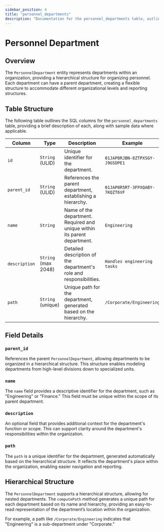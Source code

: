 ```yaml
---
sidebar_position: 4
title: "personnel_departments"
description: "Documentation for the personnel_departments table, outlining its columns and structure."
---
```


# Personnel Department

## Overview

The `PersonnelDepartment` entity represents departments within an organization, providing a hierarchical structure for
organizing personnel. Each department can have a parent department, creating a flexible structure to accommodate
different organizational levels and reporting structures.

## Table Structure

The following table outlines the SQL columns for the `personnel_departments` table, providing a brief description of
each, along with sample data where applicable.

| Column        | Type                | Description                                                               | Example                        |
|---------------|---------------------|---------------------------------------------------------------------------|--------------------------------|
| `id`          | `String` (ULID)     | Unique identifier for the department.                                     | `01JAP8RJBN-8ZTPXSGY-J9GSDPE1` |
| `parent_id`   | `String` (ULID)     | References the parent department, establishing a hierarchy.               | `01JAP8R5RT-3FPXQABY-7KQZT6VF` |
| `name`        | `String`            | Name of the department. Required and unique within its parent department. | `Engineering`                  |
| `description` | `String` (max 2048) | Detailed description of the department's role and responsibilities.       | `Handles engineering tasks`    |
| `path`        | `String` (unique)   | Unique path for the department, generated based on the hierarchy.         | `/Corporate/Engineering`       |

## Field Details

### `parent_id`

References the parent `PersonnelDepartment`, allowing departments to be organized in a hierarchical structure.
This structure enables modeling departments from high-level divisions down to specialized units.

### `name`

The `name` field provides a descriptive identifier for the department, such as "Engineering" or "Finance." This field
must be unique within the scope of its parent department.

### `description`

An optional field that provides additional context for the department's function or scope. This can support clarity
around the department's responsibilities within the organization.

### `path`

The `path` is a unique identifier for the department, generated automatically based on the hierarchical structure. It
reflects the department's place within the organization, enabling easier navigation and reporting.

## Hierarchical Structure

The `PersonnelDepartment` supports a hierarchical structure, allowing for nested departments. The `computePath` method
generates a unique path for each department based on its name and hierarchy, providing an easy-to-read representation of
the department’s location within the organization.

For example, a path like `/Corporate/Engineering` indicates that "Engineering" is a sub-department under "Corporate."